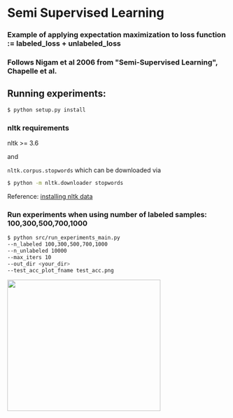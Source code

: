 # Semi Supervised Learning

### Example of applying expectation maximization to loss function := labeled_loss + unlabeled_loss

### Follows Nigam et al 2006 from "Semi-Supervised Learning", Chapelle et al.

## Running experiments:
```bash
$ python setup.py install
```

### nltk requirements
nltk >= 3.6

and

```nltk.corpus.stopwords```
which can be downloaded via

```bash
$ python -m nltk.downloader stopwords
```

Reference: [installing nltk data](https://www.nltk.org/data.html#installing-nltk-data)

### Run experiments when using number of labeled samples: 100,300,500,700,1000
```bash
$ python src/run_experiments_main.py 
--n_labeled 100,300,500,700,1000 
--n_unlabeled 10000 
--max_iters 10 
--out_dir <your_dir> 
--test_acc_plot_fname test_acc.png
```
<img src="https://user-images.githubusercontent.com/7552335/150062562-64e3c1fe-3f08-4dac-80c5-b9eb13e5c4fc.png" width="350" height="300" />

